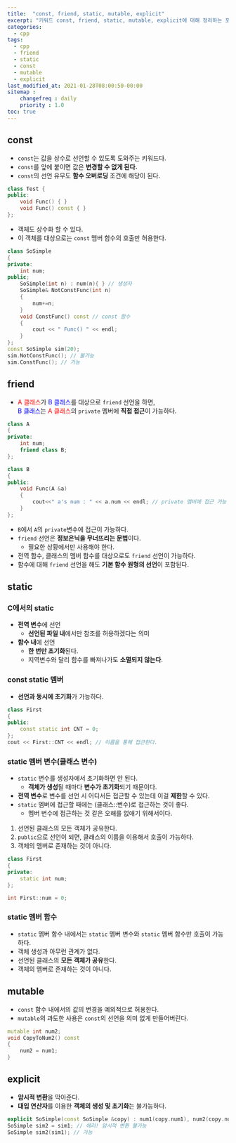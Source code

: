 ```yaml
---
title:  "const, friend, static, mutable, explicit"
excerpt: "키워드 const, friend, static, mutable, explicit에 대해 정리하는 포스트"
categories:
  - cpp
tags:
  - cpp
  - friend
  - static
  - const
  - mutable
  - explicit
last_modified_at: 2021-01-28T08:00:50-00:00
sitemap :
    changefreq : daily
    priority : 1.0
toc: true
---
```


## const
- `const`는 값을 상수로 선언할 수 있도록 도와주는 키워드다.
- `const`를 앞에 붙이면 값은 **변경할 수 없게 된다.**
- `const`의 선언 유무도 **함수 오버로딩** 조건에 해당이 된다.

```cpp
class Test {
public:
    void Func() { }
    void Func() const { }
};
```
- 객체도 상수화 할 수 있다. 
- 이 객체를 대상으로는 `const` 멤버 함수의 호출만 허용한다.

```cpp
class SoSimple
{
private:
    int num;
public;
    SoSimple(int n) : num(n){ } // 생성자
    SoSimple& NotConstFunc(int n)
    {
        num+=n;
    }
    void ConstFunc() const // const 함수
    {
        cout << " Func() " << endl;
    }
};
const SoSimple sim(20);
sim.NotConstFunc(); // 불가능
sim.ConstFunc(); // 가능
```

## friend
- <span style="color:red">A 클래스</span>가 <span style="color:blue">B 클래스</span>를 대상으로 `friend` 선언을 하면, <br><span style="color:blue">B 클래스</span>는 <span style="color:red">A 클래스</span>의 `private` 멤버에 **직접 접근**이 가능하다.

```cpp
class A
{
private:
    int num;
    friend class B;
};

class B
{
public:
    void Func(A &a)
    {
        cout<<" a's num : " << a.num << endl; // private 멤버에 접근 가능
    }
};
```

- `B`에서 `A`의 `private`변수에 접근이 가능하다.
- `friend` 선언은 **정보은닉을 무너뜨리는 문법**이다. 
    - 필요한 상황에서만 사용해야 한다.
- 전역 함수, 클래스의 멤버 함수를 대상으로도 `friend` 선언이 가능하다.
- 함수에 대해 `friend` 선언을 해도 **기본 함수 원형의 선언**이 포함된다.

## static
### C에서의 static
- **전역 변수**에 선언
    - **선언된 파일 내**에서만 참조를 허용하겠다는 의미
- **함수 내**에 선언
    - **한 번만 초기화**된다.
    - 지역변수와 달리 함수를 빠져나가도 **소멸되지 않는다**.

### const static 멤버
- **선언과 동시에 초기화**가 가능하다.

```cpp
class First
{
public:
    const static int CNT = 0;
};
cout << First::CNT << endl; // 이름을 통해 접근한다.
```

### static 멤버 변수(클래스 변수)
- `static` 변수를 생성자에서 초기화하면 안 된다. 
    - **객체가 생성**될 때마다 **변수가 초기화**되기 때문이다.
- **전역 변수**로 변수를 선언 시 어디서든 접근할 수 있는데 이걸 **제한**할 수 있다.
- `static` 멤버에 접근할 때에는 (클래스::변수)로 접근하는 것이 좋다. 
    - 멤버 변수에 접근하는 것 같은 오해를 없애기 위해서이다.

1. 선언된 클래스의 모든 객체가 공유한다.
2. `public`으로 선언이 되면, 클래스의 이름을 이용해서 호출이 가능하다.
3. 객체의 멤버로 존재하는 것이 아니다.

```cpp
class First
{
private:
    static int num;
};

int First::num = 0;
```

### static 멤버 함수
- `static` 멤버 함수 내에서는 `static` 멤버 변수와 `static` 멤버 함수만 호출이 가능하다.
- 객체 생성과 아무런 관계가 없다.
- 선언된 클래스의 **모든 객체가 공유**한다.
- 객체의 멤버로 존재하는 것이 아니다.

## mutable
- `const` 함수 내에서의 값의 변경을 예외적으로 허용한다.
- `mutable`의 과도한 사용은 `const`의 선언을 의미 없게 만들어버린다.

```cpp
mutable int num2;
void CopyToNum2() const
{
    num2 = num1;
}
```

## explicit
- **암시적 변환**을 막아준다.
- **대입 연산자**를 이용한 **객체의 생성 및 초기화**는 불가능하다.

```cpp
explicit SoSimple(const SoSimple &copy) : num1(copy.num1), num2(copy.num2){}
SoSimple sim2 = sim1; // 에러! 암시적 변환 불가능
SoSimple sim2(sim1); // 가능
```